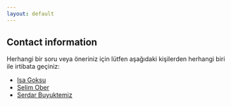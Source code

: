 ```yaml
---
layout: default
---
```


## Contact information

Herhangi bir soru veya öneriniz için lütfen aşağıdaki kişilerden herhangi biri ile irtibata geçiniz:

* [Isa Goksu](mailto:info@isagoksu.com)
* [Selim Ober](mailto:selimober@gmail.com)
* [Serdar Buyuktemiz](mailto:hserdarb@gmail.com)
